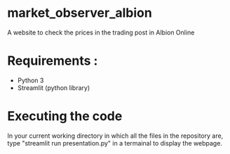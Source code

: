 # market_observer_albion
A website to check the prices in the trading post in Albion Online

# Requirements :
- Python 3
- Streamlit (python library)

# Executing the code
In your current working directory in which all the files in the repository are, type "streamlit run presentation.py" in a termainal to display the webpage.
